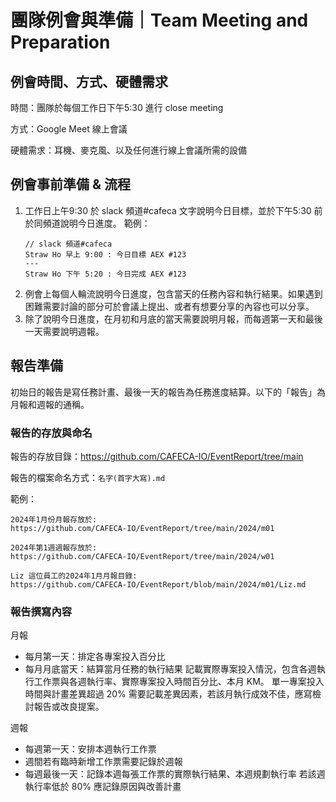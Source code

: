 # 團隊例會與準備｜Team Meeting and Preparation

## 例會時間、方式、硬體需求
時間：團隊於每個工作日下午5:30 進行 close meeting

方式：Google Meet 線上會議

硬體需求：耳機、麥克風、以及任何進行線上會議所需的設備

## 例會事前準備 & 流程
1. 工作日上午9:30 於 slack 頻道#cafeca 文字說明今日目標，並於下午5:30 前於同頻道說明今日進度。
範例：
    ```
    // slack 頻道#cafeca
    Straw Ho 早上 9:00 : 今日目標 AEX #123
    ---
    Straw Ho 下午 5:20 : 今日完成 AEX #123
    ```
2. 例會上每個人輪流說明今日進度，包含當天的任務內容和執行結果。如果遇到困難需要討論的部分可於會議上提出、或者有想要分享的內容也可以分享。
3. 除了說明今日進度，在月初和月底的當天需要說明月報，而每週第一天和最後一天需要說明週報。

## 報告準備
初始日的報告是寫任務計畫、最後一天的報告為任務進度結算。以下的「報告」為月報和週報的通稱。

### 報告的存放與命名
報告的存放目錄：https://github.com/CAFECA-IO/EventReport/tree/main

報告的檔案命名方式：`名字(首字大寫).md`

範例：
```
2024年1月份月報存放於:
https://github.com/CAFECA-IO/EventReport/tree/main/2024/m01

2024年第1週週報存放於:
https://github.com/CAFECA-IO/EventReport/tree/main/2024/w01

Liz 這位員工的2024年1月月報目錄:
https://github.com/CAFECA-IO/EventReport/blob/main/2024/m01/Liz.md
```

### 報告撰寫內容

月報
- 每月第一天：排定各專案投入百分比
- 每月月底當天：結算當月任務的執行結果
記載實際專案投入情況，包含各週執行工作票與各週執行率、實際專案投入時間百分比、本月 KM。
單一專案投入時間與計畫差異超過 20% 需要記載差異因素，若該月執行成效不佳，應寫檢討報告或改良提案。

週報
- 每週第一天：安排本週執行工作票
- 週間若有臨時新增工作票需要記錄於週報
- 每週最後一天：記錄本週每張工作票的實際執行結果、本週規劃執行率
若該週執行率低於 80% 應記錄原因與改善計畫

